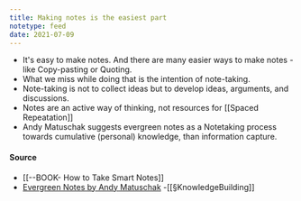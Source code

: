 ```yaml
---
title: Making notes is the easiest part
notetype: feed
date: 2021-07-09
---
```


- It's easy to make notes. And there are many easier ways to make notes - like Copy-pasting or Quoting. 
- What we miss while doing that is the intention of note-taking. 
- Note-taking is not to collect ideas but to develop ideas, arguments, and discussions.
- Notes are an active way of thinking, not resources for [[Spaced Repeatation]]
- Andy Matuschak suggests evergreen notes as a Notetaking process towards cumulative (personal) knowledge, than information capture. 


#### Source
- [[--BOOK- How to Take Smart Notes]]
- [Evergreen Notes by Andy Matuschak](https://notes.andymatuschak.org/z4SDCZQeRo4xFEQ8H4qrSqd68ucpgE6LU155C) 
-[[§KnowledgeBuilding]]